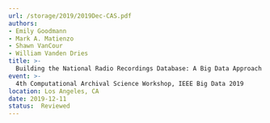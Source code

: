 ```yaml
---
url: /storage/2019/2019Dec-CAS.pdf
authors:
- Emily Goodmann
- Mark A. Matienzo
- Shawn VanCour
- William Vanden Dries
title: >-
  Building the National Radio Recordings Database: A Big Data Approach to Documenting Audio Heritage
event: >-
  4th Computational Archival Science Workshop, IEEE Big Data 2019
location: Los Angeles, CA
date: 2019-12-11
status:  Reviewed
---
```

